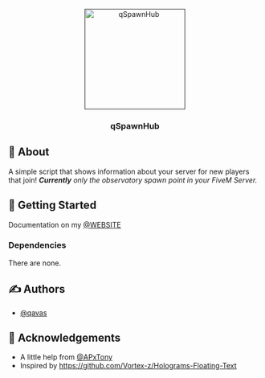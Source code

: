<p align="center">
  <a href="" rel="noopener">
 <img width=200px height=200px src="https://i.imgur.com/Xen2no3.png" alt="qSpawnHub"></a>
</p>

<h3 align="center">qSpawnHub</h3>

## 🧐 About <a name = "about"></a>
A simple script that shows information about your server for new players that join! 
***Currently** only the observatory spawn point in your FiveM Server.*

## 🏁 Getting Started <a name = "getting_started"></a>
Documentation on my [@WEBSITE](https://qtprod.com/aSpawnHub)

### Dependencies
There are none.

## ✍️ Authors <a name = "authors"></a>
- [@qavas](https://github.com/qavas)


## 🎉 Acknowledgements <a name = "acknowledgement"></a>
- A little help from [@APxTony](https://github.com/apxtony)
- Inspired by https://github.com/Vortex-z/Holograms-Floating-Text
